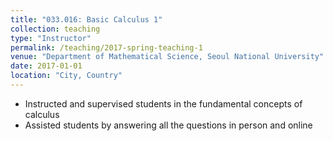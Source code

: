 ```yaml
---
title: "033.016: Basic Calculus 1"
collection: teaching
type: "Instructor"
permalink: /teaching/2017-spring-teaching-1
venue: "Department of Mathematical Science, Seoul National University"
date: 2017-01-01
location: "City, Country"
---
```


* Instructed and supervised students in the fundamental concepts of calculus
* Assisted students by answering all the questions in person and online
